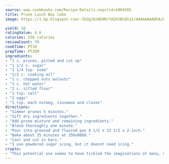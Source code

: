 ```yaml
---
source: www.cookbooks.com/Recipe-Details.aspx?id=1064585
title: Prune Lunch Box Cake
image: https://1.bp.blogspot.com/-3SdgJ6zWE0M/YA2H1BCBIaI/AAAAAAAABhA/KLu9yTsYBMkJQudB_uFGwTypBtmTiBfZgCLcBGAsYHQ/s320/4.png

yield: 10
ratingValue: 4.6
calories: 156 calories
reviewCount: 70
cookTime: PT1H
prepTime: PT26M
ingredients:
- "1 c. prunes, pitted and cut up"
- "1 1/2 c. sugar"
- "1 1/4 tsp. soda"
- "1/2 c. cooking oil"
- "1 c. chopped nuts walnuts"
- "1 c. hot water"
- "2 c. sifted flour"
- "1 tsp. salt"
- "2 eggs"
- "1 tsp. each nutmeg, cinnamon and cloves"
directions:
- "Simmer prunes 5 minutes."
- "Sift dry ingredients together."
- "Add prune mixture and remaining ingredients."
- "Blend thoroughly one minute."
- "Pour into greased and floured pan 8 1/2 x 13 1/2 x 2-inch."
- "Bake about 35 minutes at 350u00b0."
- "Cool and cut in bars."
- "I use powdered sugar icing, but it doesnt need icing."
crypto:
- "This potential use seems to have tickled the imaginations of many, many bitcoin fanciers."
---
```

